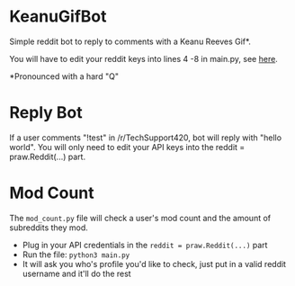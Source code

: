 # KeanuGifBot

Simple reddit bot to reply to comments with a Keanu Reeves Gif*.

You will have to edit your reddit keys into lines 4 -8 in main.py, see [here](https://praw.readthedocs.io/en/latest/getting_started/quick_start.html).

\*Pronounced with a hard "Q"

# Reply Bot

If a user comments "!test" in /r/TechSupport420, bot will reply with "hello world". You will only need to edit your API keys into the reddit = praw.Reddit(...) part.

# Mod Count

The ```mod_count.py``` file will check a user's mod count and the amount of subreddits they mod. 

- Plug in your API credentials in the ```reddit = praw.Reddit(...)``` part
- Run the file: ```python3 main.py```
- It will ask you who's profile you'd like to check, just put in a valid reddit username and it'll do the rest
